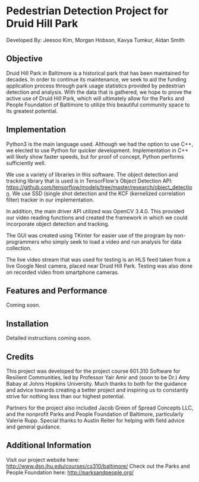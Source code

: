 # Pedestrian Detection Project for Druid Hill Park
Developed By: Jeesoo Kim, Morgan Hobson, Kavya Tumkur, Aidan Smith<br />

## Objective
Druid Hill Park in Baltimore is a historical park that has been maintained for decades. In order to continue its maintenance, we seek to aid the funding application process through park usage statistics provided by pedestrian detection and analysis. With the data that is gathered, we hope to prove the active use of Druid Hill Park, which will ultimately allow for the Parks and People Foundation of Baltimore to utilize this beautiful community space to its greatest potential. 

## Implementation
Python3 is the main language used. Although we had the option to use C++, we elected to use Python for quicker development. Implementation in C++ will likely show faster speeds, but for proof of concept, Python performs sufficiently well.

We use a variety of libraries in this software. The object detection and tracking library that is used is in TensorFlow's Object Detection API: https://github.com/tensorflow/models/tree/master/research/object_detection. We use SSD (single shot detection and the KCF (kernelized correlation filter) tracker in our implementation.

In addition, the main driver API utilized was OpenCV 3.4.0. This provided our video reading functions and created the framework in which we could incorporate object detection and tracking.

The GUI was created using TKinter for easier use of the program by non-programmers who simply seek to load a video and run analysis for data collection.

The live video stream that was used for testing is an HLS feed taken from a live Google Nest camera, placed near Druid Hill Park. Testing was also done on recorded video from smartphone cameras.

## Features and Performance
Coming soon.

## Installation
Detailed instructions coming soon.

## Credits
This project was developed for the project course 601.310 Software for Resilient Communities, led by Professor Yair Amir and (soon to be Dr.) Amy Babay at Johns Hopkins University. Much thanks to both for the guidance and advice towards creating a better project and inspiring us to constantly strive for nothing less than our highest potential. <br />

Partners for the project also included Jacob Green of Spread Concepts LLC, and the nonprofit Parks and People Foundation of Baltimore, particularly Valerie Rupp. Special thanks to Austin Reiter for helping with field advice and general guidance.

## Additional Information
Visit our project website here: http://www.dsn.jhu.edu/courses/cs310/baltimore/
Check out the Parks and People Foundation here: http://parksandpeople.org/
